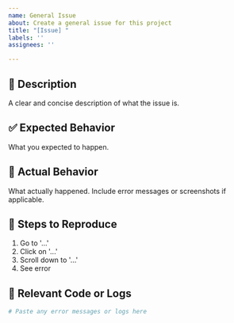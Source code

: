 ```yaml
---
name: General Issue
about: Create a general issue for this project
title: "[Issue] "
labels: ''
assignees: ''

---
```


## 📝 Description

A clear and concise description of what the issue is.

## ✅ Expected Behavior

What you expected to happen.

## 🐞 Actual Behavior

What actually happened. Include error messages or screenshots if applicable.

## 🔁 Steps to Reproduce

1. Go to '...'
2. Click on '...'
3. Scroll down to '...'
4. See error

## 🧩 Relevant Code or Logs

```bash
# Paste any error messages or logs here
